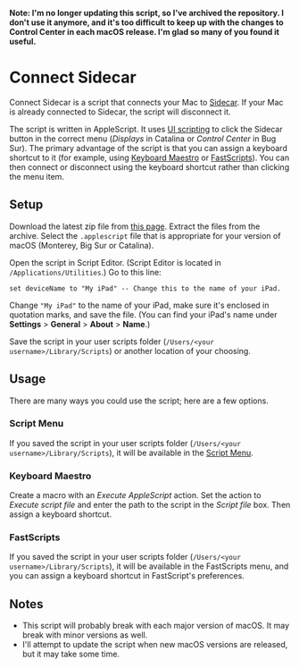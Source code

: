 **Note: I'm no longer updating this script, so I've archived the repository. I don't use it anymore, and it's too difficult to keep up with the changes to Control Center in each macOS release. I'm glad so many of you found it useful.**

# Connect Sidecar
Connect Sidecar is a script that connects your Mac to [Sidecar](https://support.apple.com/en-us/HT210380). If your Mac is already connected to Sidecar, the script will disconnect it.

The script is written in AppleScript. It uses [UI scripting](https://developer.apple.com/library/archive/documentation/LanguagesUtilities/Conceptual/MacAutomationScriptingGuide/AutomatetheUserInterface.html) to click the Sidecar button in the correct menu (*Displays* in Catalina or *Control Center* in Bug Sur). The primary advantage of the script is that you can assign a keyboard shortcut to it (for example, using [Keyboard Maestro](https://www.keyboardmaestro.com/main/) or [FastScripts](https://redsweater.com/fastscripts/)). You can then connect or disconnect using the keyboard shortcut rather than clicking the menu item.

## Setup
Download the latest zip file from [this page](https://github.com/geofftaylor/connect-sidecar/releases/latest). Extract the files from the archive. Select the `.applescript` file that is appropriate for your version of macOS (Monterey, Big Sur or Catalina).

Open the script in Script Editor. (Script Editor is located in `/Applications/Utilities`.) Go to this line:

`set deviceName to "My iPad" -- Change this to the name of your iPad.`

Change `"My iPad"` to the name of your iPad, make sure it's enclosed in quotation marks, and save the file. (You can find your iPad's name under **Settings** > **General** > **About** > **Name**.)

Save the script in your user scripts folder (`/Users/<your username>/Library/Scripts`) or another location of your choosing.

## Usage
There are many ways you could use the script; here are a few options.

### Script Menu
If you saved the script in your user scripts folder (`/Users/<your username>/Library/Scripts`), it will be available in the [Script Menu](https://support.apple.com/guide/script-editor/access-scripts-using-the-script-menu-scpedt27975/mac).

### Keyboard Maestro
Create a macro with an *Execute AppleScript* action. Set the action to *Execute script file* and enter the path to the script in the *Script file* box. Then assign a keyboard shortcut.

### FastScripts
If you saved the script in your user scripts folder (`/Users/<your username>/Library/Scripts`), it will be available in the FastScripts menu, and you can assign a keyboard shortcut in FastScript's preferences.

## Notes
* This script will probably break with each major version of macOS. It may break with minor versions as well.
* I'll attempt to update the script when new macOS versions are released, but it may take some time.
